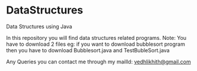 # DataStructures
Data Structures using Java

In this repository you will find  data structures related programs.
Note: You have to download 2 files eg: if you want to download bubblesort program then you have to download Bubblesort.java and TestBubleSort.java

Any Queries you can contact me through my mailId: vedhlikhith@gmail.com
